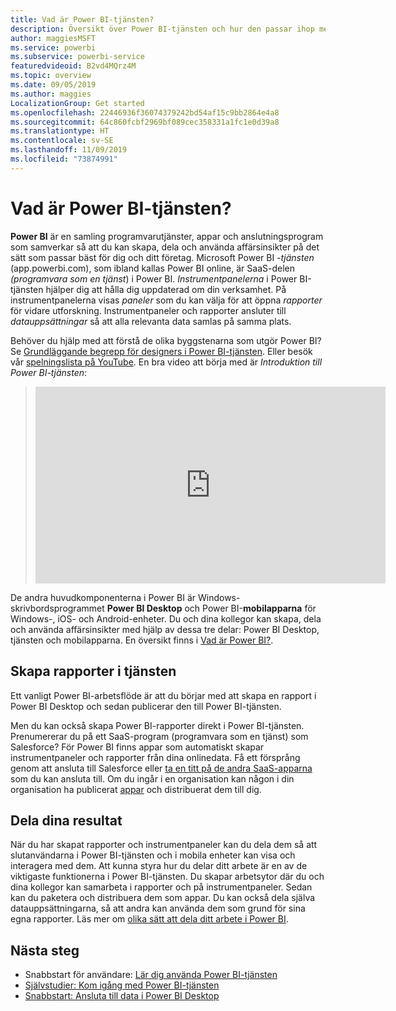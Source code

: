 ```yaml
---
title: Vad är Power BI-tjänsten?
description: Översikt över Power BI-tjänsten och hur den passar ihop med de andra delarna av Power BI.
author: maggiesMSFT
ms.service: powerbi
ms.subservice: powerbi-service
featuredvideoid: B2vd4MQrz4M
ms.topic: overview
ms.date: 09/05/2019
ms.author: maggies
LocalizationGroup: Get started
ms.openlocfilehash: 22446936f36074379242bd54af15c9bb2864e4a8
ms.sourcegitcommit: 64c860fcbf2969bf089cec358331a1fc1e0d39a8
ms.translationtype: HT
ms.contentlocale: sv-SE
ms.lasthandoff: 11/09/2019
ms.locfileid: "73874991"
---
```

# <a name="what-is-the-power-bi-service"></a>Vad är Power BI-tjänsten?
**Power BI** är en samling programvarutjänster, appar och anslutningsprogram som samverkar så att du kan skapa, dela och använda affärsinsikter på det sätt som passar bäst för dig och ditt företag. Microsoft Power BI *-tjänsten* (app.powerbi.com), som ibland kallas Power BI online, är SaaS-delen *(programvara som en tjänst*) i Power BI. *Instrumentpanelerna* i Power BI-tjänsten hjälper dig att hålla dig uppdaterad om din verksamhet. På instrumentpanelerna visas *paneler* som du kan välja för att öppna *rapporter* för vidare utforskning. Instrumentpaneler och rapporter ansluter till *datauppsättningar* så att alla relevanta data samlas på samma plats. 

Behöver du hjälp med att förstå de olika byggstenarna som utgör Power BI? Se [Grundläggande begrepp för designers i Power BI-tjänsten](service-basic-concepts.md). Eller besök vår [spelningslista på YouTube](https://www.youtube.com/playlist?list=PL1N57mwBHtN0JFoKSR0n-tBkUJHeMP2cP). En bra video att börja med är *Introduktion till Power BI-tjänsten*:

> 
> <iframe width="560" height="315" src="https://www.youtube.com/embed/B2vd4MQrz4M" frameborder="0" allowfullscreen></iframe>
> 

De andra huvudkomponenterna i Power BI är Windows-skrivbordsprogrammet **Power BI Desktop** och Power BI-**mobilapparna** för Windows-, iOS- och Android-enheter. Du och dina kollegor kan skapa, dela och använda affärsinsikter med hjälp av dessa tre delar: Power BI Desktop, tjänsten och mobilapparna. En översikt finns i [Vad är Power BI?](fundamentals/power-bi-overview.md).

## <a name="creating-reports-in-the-service"></a>Skapa rapporter i tjänsten
Ett vanligt Power BI-arbetsflöde är att du börjar med att skapa en rapport i Power BI Desktop och sedan publicerar den till Power BI-tjänsten.  

Men du kan också skapa Power BI-rapporter direkt i Power BI-tjänsten. Prenumererar du på ett SaaS-program (programvara som en tjänst) som Salesforce? För Power BI finns appar som automatiskt skapar instrumentpaneler och rapporter från dina onlinedata. Få ett försprång genom att ansluta till Salesforce eller [ta en titt på de andra SaaS-apparna](service-get-data.md) som du kan ansluta till. Om du ingår i en organisation kan någon i din organisation ha publicerat [appar](service-create-distribute-apps.md) och distribuerat dem till dig.

## <a name="sharing-your-findings"></a>Dela dina resultat 

När du har skapat rapporter och instrumentpaneler kan du dela dem så att slutanvändarna i Power BI-tjänsten och i mobila enheter kan visa och interagera med dem. Att kunna styra hur du delar ditt arbete är en av de viktigaste funktionerna i Power BI-tjänsten. Du skapar arbetsytor där du och dina kollegor kan samarbeta i rapporter och på instrumentpaneler. Sedan kan du paketera och distribuera dem som appar. Du kan också dela själva datauppsättningarna, så att andra kan använda dem som grund för sina egna rapporter. Läs mer om [olika sätt att dela ditt arbete i Power BI](service-how-to-collaborate-distribute-dashboards-reports.md).

## <a name="next-steps"></a>Nästa steg
- Snabbstart för användare: [Lär dig använda Power BI-tjänsten](consumer/end-user-experience.md)   
- [Självstudier: Kom igång med Power BI-tjänsten](service-get-started.md)
- [Snabbstart: Ansluta till data i Power BI Desktop](desktop-quickstart-connect-to-data.md)

